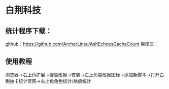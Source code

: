 # 白荆科技
## 统计程序下载：
github：https://github.com/ArcherLinsu/AshEchoesGachaCount
百度云：
## 使用教程
浏览器→右上角扩展→搜篡改猴→安装→右上角篡改猴图标→添加新脚本→打开白荆抽卡统计官网→右上角角色统计/烙痕统计

